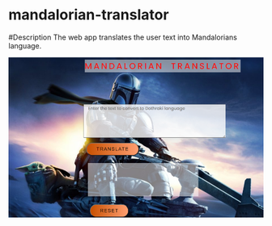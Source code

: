 # mandalorian-translator

#Description
 The web app translates the user text into Mandalorians language.

![](output-2.png)
